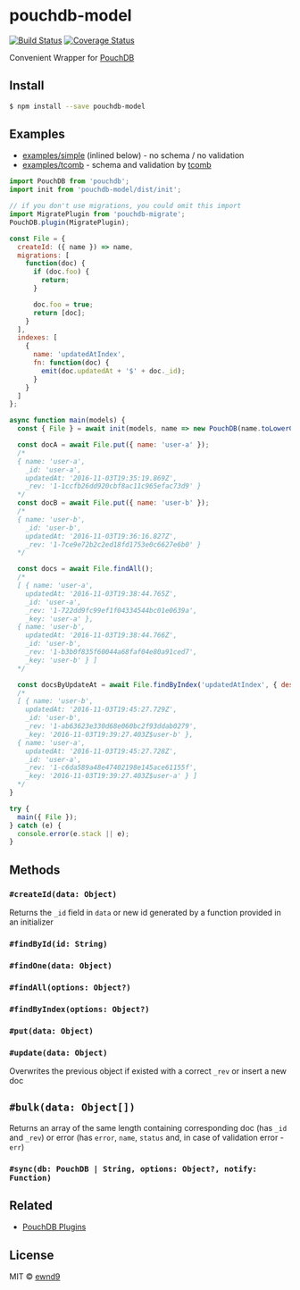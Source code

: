 # pouchdb-model

[![Build Status](https://travis-ci.org/ewnd9/pouchdb-model.svg?branch=master)](https://travis-ci.org/ewnd9/pouchdb-model)
[![Coverage Status](https://coveralls.io/repos/github/ewnd9/pouchdb-model/badge.svg?branch=master)](https://coveralls.io/github/ewnd9/pouchdb-model?branch=master)

Convenient Wrapper for [PouchDB](https://github.com/pouchdb/pouchdb)

## Install

```sh
$ npm install --save pouchdb-model
```

## Examples

- [examples/simple](examples/simple) (inlined below) - no schema / no validation
- [examples/tcomb](examples/tcomb) - schema and validation by [tcomb](https://github.com/gcanti/tcomb)

```js
import PouchDB from 'pouchdb';
import init from 'pouchdb-model/dist/init';

// if you don't use migrations, you could omit this import
import MigratePlugin from 'pouchdb-migrate';
PouchDB.plugin(MigratePlugin);

const File = {
  createId: ({ name }) => name,
  migrations: [
    function(doc) {
      if (doc.foo) {
        return;
      }

      doc.foo = true;
      return [doc];
    }
  ],
  indexes: [
    {
      name: 'updatedAtIndex',
      fn: function(doc) {
        emit(doc.updatedAt + '$' + doc._id);
      }
    }
  ]
};

async function main(models) {
  const { File } = await init(models, name => new PouchDB(name.toLowerCase()))

  const docA = await File.put({ name: 'user-a' });
  /*
  { name: 'user-a',
    _id: 'user-a',
    updatedAt: '2016-11-03T19:35:19.869Z',
    _rev: '1-1ccfb26dd920cbf8ac11c965efac73d9' }
  */
  const docB = await File.put({ name: 'user-b' });
  /*
  { name: 'user-b',
    _id: 'user-b',
    updatedAt: '2016-11-03T19:36:16.827Z',
    _rev: '1-7ce9e72b2c2ed18fd1753e0c6627e6b0' }
  */

  const docs = await File.findAll();
  /*
  [ { name: 'user-a',
    updatedAt: '2016-11-03T19:38:44.765Z',
    _id: 'user-a',
    _rev: '1-722dd9fc99ef1f04334544bc01e0639a',
    _key: 'user-a' },
  { name: 'user-b',
    updatedAt: '2016-11-03T19:38:44.766Z',
    _id: 'user-b',
    _rev: '1-b3b0f835f60044a68faf04e80a91ced7',
    _key: 'user-b' } ]
  */

  const docsByUpdateAt = await File.findByIndex('updatedAtIndex', { descending: true });
  /*
  [ { name: 'user-b',
    updatedAt: '2016-11-03T19:45:27.729Z',
    _id: 'user-b',
    _rev: '1-ab63623e330d68e060bc2f93ddab0279',
    _key: '2016-11-03T19:39:27.403Z$user-b' },
  { name: 'user-a',
    updatedAt: '2016-11-03T19:45:27.728Z',
    _id: 'user-a',
    _rev: '1-c6da589a48e47402198e145ace61155f',
    _key: '2016-11-03T19:39:27.403Z$user-a' } ]
  */
}

try {
  main({ File });
} catch (e) {
  console.error(e.stack || e);
}
```

## Methods

### `#createId(data: Object)`

Returns the `_id` field in `data` or new id generated by a function provided in an initializer

### `#findById(id: String)`

### `#findOne(data: Object)`

### `#findAll(options: Object?)`

### `#findByIndex(options: Object?)`

### `#put(data: Object)`

### `#update(data: Object)`

Overwrites the previous object if existed with a correct `_rev` or insert a new doc

## `#bulk(data: Object[])`

Returns an array of the same length containing corresponding doc (has `_id` and `_rev`)
or error (has `error`, `name`, `status` and, in case of validation error - `err`)

### `#sync(db: PouchDB | String, options: Object?, notify: Function)`

## Related

- [PouchDB Plugins](https://pouchdb.com/external.html#plugins)

## License

MIT © [ewnd9](http://ewnd9.com)
